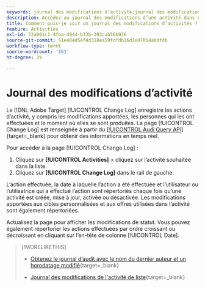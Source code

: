 ```yaml
---
keywords: journal des modifications d’activité;journal des modifications
description: Accédez au journal des modifications d’une activité dans Adobe [!DNL Target] pour consulter un enregistrement indiquant qui a modifié vos activités et quand les modifications se sont produites.
title: Comment puis-je voir un journal des modifications d’activités ?
feature: Activities
exl-id: 72a901c1-4fba-4044-b72b-393cab56b936
source-git-commit: 51e484d54f4d318ea59fdfdb16d1ed7014abdfdb
workflow-type: tm+mt
source-wordcount: '161'
ht-degree: 1%

---
```


# Journal des modifications d’activité

Le [!DNL Adobe Target] [!UICONTROL Change Log] enregistre les actions d’activité, y compris les modifications apportées, les personnes qui les ont effectuées et le moment où elles se sont produites. La page [!UICONTROL Change Log] est renseignée à partir du [[!UICONTROL Audi Query API]](https://experienceleague.adobe.com/en/docs/experience-platform/landing/governance-privacy-security/audit-logs/audit-api/overview){target=_blank} pour obtenir des informations en temps réel.

Pour accéder à la page [!UICONTROL Change Log] :

1. Cliquez sur **[!UICONTROL Activities]** > cliquez sur l’activité souhaitée dans la liste.
1. Cliquez sur **[!UICONTROL Change Log]** dans le rail de gauche.

L’action effectuée, la date à laquelle l’action a été effectuée et l’utilisateur ou l’utilisatrice qui a effectué l’action sont répertoriés chaque fois qu’une activité est créée, mise à jour, activée ou désactivée. Les modifications apportées aux cibles personnalisées et aux offres utilisées dans l’activité sont également répertoriées.

Actualisez la page pour afficher les modifications de statut. Vous pouvez également répertorier les actions effectuées par ordre croissant ou décroissant en cliquant sur l’en-tête de colonne [!UICONTROL Date].

>[!MORELIKETHIS]
>
>* [Obtenez le journal d’audit avec le nom du dernier auteur et un horodatage modifié](https://developer.adobe.com/target/administer/admin-api/#tag/Revisions){target=_blank}
>
>* [Journal des modifications de l&#39;activité de liste](https://developer.adobe.com/target/administer/admin-api/#tag/Activities/operation/getChangelog){target=_blank}


